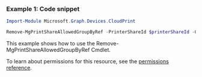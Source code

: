 ### Example 1: Code snippet

```powershellImport-Module Microsoft.Graph.Devices.CloudPrint

Remove-MgPrintShareAllowedGroupByRef -PrinterShareId $printerShareId -GroupId $groupId
```
This example shows how to use the Remove-MgPrintShareAllowedGroupByRef Cmdlet.
To learn about permissions for this resource, see the [permissions reference](/graph/permissions-reference).

